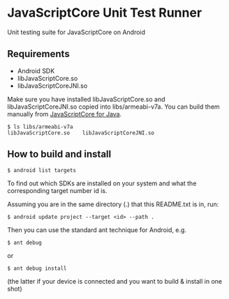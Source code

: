 # JavaScriptCore Unit Test Runner

Unit testing suite for JavaScriptCore on Android

## Requirements

- Android SDK
- libJavaScriptCore.so
- libJavaScriptCoreJNI.so

Make sure you have installed libJavaScriptCore.so and libJavaScriptCoreJNI.so copied into libs/armeabi-v7a. You can build them manually from [JavaScriptCore for Java](https://github.com/appcelerator/webkit/tree/javascriptcore-wp8-test262/Source/JavaScriptCore/API/java).

```
$ ls libs/armeabi-v7a
libJavaScriptCore.so	libJavaScriptCoreJNI.so
```

## How to build and install


```
$ android list targets
```

To find out which SDKs are installed on your system and what the corresponding target number id is.

Assuming you are in the same directory (.) that this README.txt is in, run:

```
$ android update project --target <id> --path .
```

Then you can use the standard ant technique for Android, e.g.

```
$ ant debug
```
or

```
$ ant debug install
```

(the latter if your device is connected and you want to build & install in one shot)